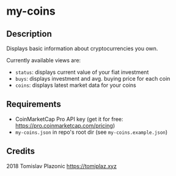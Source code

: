 # my-coins

## Description

Displays basic information about cryptocurrencies you own.

Currently available views are:

* `status`: displays current value of your fiat investment
* `buys`: displays investment and avg. buying price for each coin
* `coins`: displays latest market data for your coins

## Requirements

* CoinMarketCap Pro API key (get it for free: https://pro.coinmarketcap.com/pricing)
* `my-coins.json` in repo's root dir (see `my-coins.example.json`)

## Credits

2018
Tomislav Plazonic
https://tomiplaz.xyz
